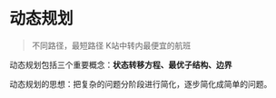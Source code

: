 # 动态规划 #

> 不同路径，最短路径
> K站中转内最便宜的航班

动态规划包括三个重要概念：**状态转移方程、最优子结构、边界**

动态规划的思想：把复杂的问题分阶段进行简化，逐步简化成简单的问题。